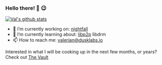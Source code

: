 ### Hello there! 👋 :wink:

[![Val's github stats](https://github-readme-stats.vercel.app/api?username=vgarleanu&theme=dark&show_icons=true&count_private=true)](https://github.com/anuraghazra/github-readme-stats)

  * 🔭 I’m currently working on: [nightfall](https://github.com/vgarleanu/nightfall)
  * 🌱 I’m currently learning about: [libp2p](https://github.com/libp2p/rust-libp2p) libdrm
  * 📫 How to reach me: valerian@dusklabs.io

Interested in what I will be cooking up in the next few months, or years? Check out [The Vault](https://github.com/vgarleanu/the-vault)
